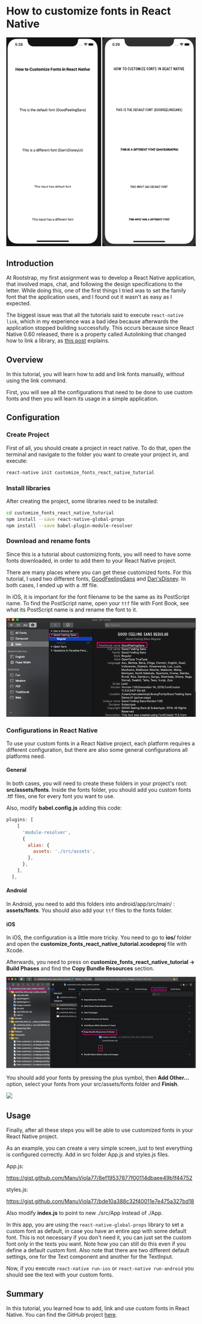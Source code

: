 # How to customize fonts in React Native

![Main image](images/customize_fonts_main.png)

## Introduction

At Rootstrap, my first assignment was to develop a React Native application, that involved maps, chat, and following the design specifications to the letter. While doing this, one of the first things I tried was to set the family font that the application uses, and I found out it wasn't as easy as I expected.

The biggest issue was that all the tutorials said to execute `react-native link`, which in my experience was a bad idea because afterwards the application stopped building successfully. This occurs because since React Native 0.60 released, there is a property called Autolinking that changed how to link a library, as [this post](https://aboutreact.com/react-native-autolinking/) explains.

## Overview

In this tutorial, you will learn how to add and link fonts manually, without using the link command.

First, you will see all the configurations that need to be done to use custom fonts and then you will learn its usage in a simple application.

## Configuration

### Create Project

First of all, you should create a project in react native. To do that, open the terminal and navigate to the folder you want to create your project in, and execute:

```sh
react-native init customize_fonts_react_native_tutorial
```

### Install libraries

After creating the project, some libraries need to be installed:

```sh
cd customize_fonts_react_native_tutorial
npm install --save react-native-global-props
npm install --save babel-plugin-module-resolver
```

### Download and rename fonts

Since this is a tutorial about customizing fonts, you will need to have some fonts downloaded, in order to add them to your React Native project.

There are many places where you can get these customized fonts. For this tutorial, I used two different fonts, [GoodFeelingSans](https://www.wfonts.com/font/good-feeling-sans) and [Dan'sDisney](https://www.fontspace.com/dans-disney-font-f24536). In both cases, I ended up with a .ttf file.

In iOS, it is important for the font filename to be the same as its PostScript name. To find the PostScript name, open your `ttf` file with Font Book, see what its PostScript name is and rename the font to it.

![Font Book](images/customize_fonts_postscript_name.png)

### Configurations in React Native

To use your custom fonts in a React Native project, each platform requires a different configuration, but there are also some general configurations all platforms need.

#### General

In both cases, you will need to create these folders in your project's root: **src/assets/fonts**. Inside the fonts folder, you should add you custom fonts .ttf files, one for every font you want to use.

Also, modify **babel.config.js** adding this code:

```js
plugins: [
    [
      'module-resolver',
      {
        alias: {
          assets: './src/assets',
        },
      },
    ],
  ],
```

#### Android

In Android, you need to add this folders into android/app/src/main/ : **assets/fonts**. You should also add your `ttf` files to the fonts folder.

#### iOS

In iOS, the configuration is a little more tricky. You need to go to **ios/** folder and open the
**customize_fonts_react_native_tutorial.xcodeproj** file with Xcode.

Afterwards, you need to press on **customize_fonts_react_native_tutorial -> Build Phases** and find the **Copy Bundle Resources** section.

![IOS](images/customize_fonts_add_ios.png)

You should add your fonts by pressing the plus symbol, then **Add Other...** option, select your fonts from your src/assets/fonts folder and **Finish**.

![](http://g.recordit.co/QpziFaqrls.gif)

## Usage

Finally, after all these steps you will be able to use customized fonts in your React Native project.

As an example, you can create a very simple screen, just to test everything is configured correctly. Add in src folder App.js and styles.js files.

App.js:

https://gist.github.com/ManuViola77/8ef19537877f00114dbaee49b1f44752

styles.js:

https://gist.github.com/ManuViola77/bde10a388c32f40011e7e475a327bd18

Also modify **index.js** to point to new ./src/App instead of ./App.

In this app, you are using the `react-native-global-props` library to set a custom font as default, in case you have an entire app with some default font. This is not necessary if you don't need it, you can just set the custom font only in the texts you want. Note how you can still do this even if you define a default custom font. Also note that there are two different default settings, one for the Text component and another for the TextInput.

Now, if you execute `react-native run-ios` or `react-native run-android` you should see the text with your custom fonts.

## Summary

In this tutorial, you learned how to add, link and use custom fonts in React Native. You can find the GitHub project [here](https://github.com/ManuViola77/customize_fonts_react_native_tutorial).
